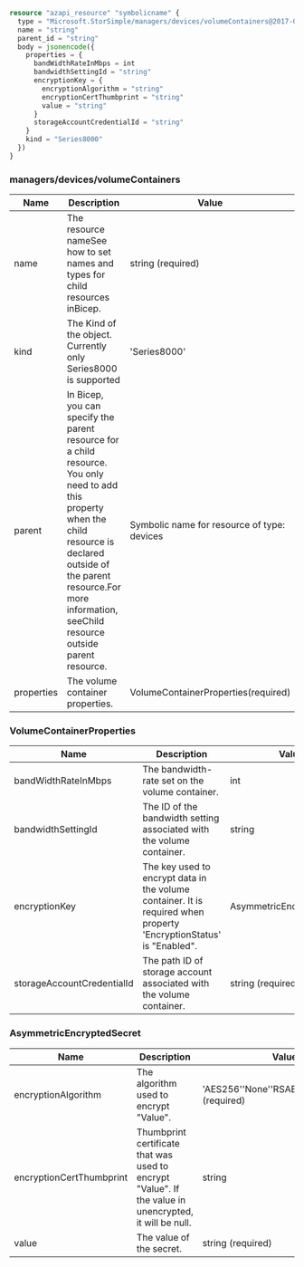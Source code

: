 ```terraform
resource "azapi_resource" "symbolicname" {
  type = "Microsoft.StorSimple/managers/devices/volumeContainers@2017-06-01"
  name = "string"
  parent_id = "string"
  body = jsonencode({
    properties = {
      bandWidthRateInMbps = int
      bandwidthSettingId = "string"
      encryptionKey = {
        encryptionAlgorithm = "string"
        encryptionCertThumbprint = "string"
        value = "string"
      }
      storageAccountCredentialId = "string"
    }
    kind = "Series8000"
  })
}

```

### managers/devices/volumeContainers

| Name | Description | Value |
|-|-|-|
| name | The resource nameSee how to set names and types for child resources inBicep. | string (required) |
| kind | The Kind of the object. Currently only Series8000 is supported | 'Series8000' |
| parent | In Bicep, you can specify the parent resource for a child resource. You only need to add this property when the child resource is declared outside of the parent resource.For more information, seeChild resource outside parent resource. | Symbolic name for resource of type: devices |
| properties | The volume container properties. | VolumeContainerProperties(required) |


### VolumeContainerProperties

| Name | Description | Value |
|-|-|-|
| bandWidthRateInMbps | The bandwidth-rate set on the volume container. | int |
| bandwidthSettingId | The ID of the bandwidth setting associated with the volume container. | string |
| encryptionKey | The key used to encrypt data in the volume container. It is required when property 'EncryptionStatus' is "Enabled". | AsymmetricEncryptedSecret |
| storageAccountCredentialId | The path ID of storage account associated with the volume container. | string (required) |


### AsymmetricEncryptedSecret

| Name | Description | Value |
|-|-|-|
| encryptionAlgorithm | The algorithm used to encrypt "Value". | 'AES256''None''RSAES_PKCS1_v_1_5' (required) |
| encryptionCertThumbprint | Thumbprint certificate that was used to encrypt "Value". If the value in unencrypted, it will be null. | string |
| value | The value of the secret. | string (required) |


